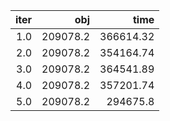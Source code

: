 |  iter |        obj |        time |
| -----:| ----------:| -----------:|
| $1.0$ | $209078.2$ | $366614.32$ |
| $2.0$ | $209078.2$ | $354164.74$ |
| $3.0$ | $209078.2$ | $364541.89$ |
| $4.0$ | $209078.2$ | $357201.74$ |
| $5.0$ | $209078.2$ |  $294675.8$ |

